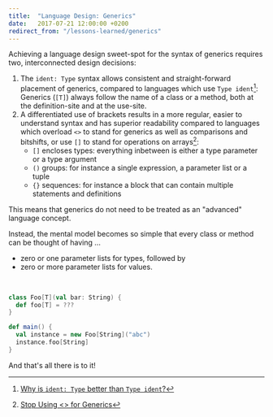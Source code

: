 ```yaml
---
title:  "Language Design: Generics"
date:   2017-07-21 12:00:00 +0200
redirect_from: "/lessons-learned/generics"
---
```


Achieving a language design sweet-spot for the syntax of generics requires two, interconnected
design decisions:


1. The `ident: Type` syntax allows consistent and straight-forward placement of generics, compared
   to languages which use `Type ident`[^identtype]:<br/>
   Generics (`[T]`) always follow the name of a class or a method, both at the definition-site and at the use-site.
2. A differentiated use of brackets results in a more regular, easier
   to understand syntax and has superior readability compared to languages which
   overload `<>` to stand for generics as well as comparisons and bitshifts,
   or use `[]` to stand for operations on arrays[^stop-generics]:
     - `[]` encloses types: everything inbetween is either a type parameter or a type argument
     - `()` groups: for instance a single expression, a parameter list or a tuple
     - `{}` sequences: for instance a block that can contain multiple statements and definitions

This means that generics do not need to be treated as an "advanced" language concept.

Instead, the mental model becomes so simple that every class or method can be thought of having …


- zero or one parameter lists for types, followed by
- zero or more parameter lists for values.

<br/>

```scala
class Foo[T](val bar: String) {
  def foo[T] = ???
}

def main() {
  val instance = new Foo[String]("abc")
  instance.foo[String]
}
```  


And that's all there is to it!


[^identtype]: [Why is `ident: Type` better than `Type ident`?](type-annotations)
[^stop-generics]: [Stop Using <> for Generics](stop-using-for-generics)
